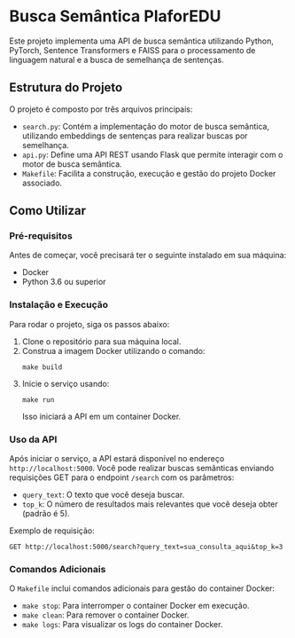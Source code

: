 # Busca Semântica PlaforEDU

Este projeto implementa uma API de busca semântica utilizando Python, PyTorch, Sentence Transformers e FAISS para o processamento de linguagem natural e a busca de semelhança de sentenças.

## Estrutura do Projeto

O projeto é composto por três arquivos principais:

- `search.py`: Contém a implementação do motor de busca semântica, utilizando embeddings de sentenças para realizar buscas por semelhança.
- `api.py`: Define uma API REST usando Flask que permite interagir com o motor de busca semântica.
- `Makefile`: Facilita a construção, execução e gestão do projeto Docker associado.

## Como Utilizar

### Pré-requisitos

Antes de começar, você precisará ter o seguinte instalado em sua máquina:
- Docker
- Python 3.6 ou superior

### Instalação e Execução

Para rodar o projeto, siga os passos abaixo:

1. Clone o repositório para sua máquina local.
2. Construa a imagem Docker utilizando o comando:
   ```
   make build
   ```
3. Inicie o serviço usando:
   ```
   make run
   ```
   Isso iniciará a API em um container Docker.

### Uso da API

Após iniciar o serviço, a API estará disponível no endereço `http://localhost:5000`. Você pode realizar buscas semânticas enviando requisições GET para o endpoint `/search` com os parâmetros:

- `query_text`: O texto que você deseja buscar.
- `top_k`: O número de resultados mais relevantes que você deseja obter (padrão é 5).

Exemplo de requisição:
```
GET http://localhost:5000/search?query_text=sua_consulta_aqui&top_k=3
```

### Comandos Adicionais

O `Makefile` inclui comandos adicionais para gestão do container Docker:

- `make stop`: Para interromper o container Docker em execução.
- `make clean`: Para remover o container Docker.
- `make logs`: Para visualizar os logs do container Docker.
